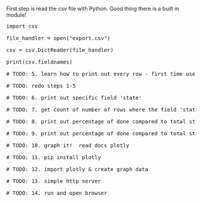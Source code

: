First step is read the csv file with Python. Good thing there is a built in module!

<pre class="file" data-filename="app.py" data-target="replace">
import csv

file_handler = open("export.csv")

csv = csv.DictReader(file_handler)

print(csv.fieldnames)

# TODO: 5. learn how to print out every row - first time use readline restart here after reading docs!! theres gotta be a better way!!!

# TODO: redo steps 1-5

# TODO: 6. print out specific field 'state'

# TODO: 7. get count of number of rows where the field 'state' is 'done'

# TODO: 8. print out percentage of done compared to total stories

# TODO: 9. print out percentage of done compared to total stories - realize we need float()

# TODO: 10. graph it!  read docs plotly

# TODO: 11. pip install plotly

# TODO: 12. import plotly & create graph data

# TODO: 13. simple http server

# TODO: 14. run and open browser
</pre>
